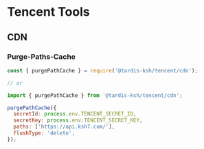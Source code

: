 # Tencent Tools

## CDN

### Purge-Paths-Cache

```js
const { purgePathCache } = require('@tardis-ksh/tencent/cdn');

// or

import { purgePathCache } from '@tardis-ksh/tencent/cdn';

purgePathCache({
  secretId: process.env.TENCENT_SECRET_ID,
  secretKey: process.env.TENCENT_SECRET_KEY,
  paths: ['https://api.ksh7.com/'],
  flushType: 'delete',
});
```
